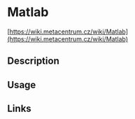 # Matlab

[https://wiki.metacentrum.cz/wiki/Matlab](https://wiki.metacentrum.cz/wiki/Matlab)



## Description

## Usage


## Links

